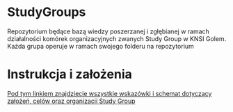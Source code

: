 # StudyGroups
Repozytorium będące bazą wiedzy poszerzanej i zgłębianej w ramach działalności komórek organizacyjnych zwanych Study Group w KNSI Golem. Każda grupa operuje w ramach swojego folderu na repozytorium

# Instrukcja i założenia

[Pod tym linkiem znajdziecie wszystkie wskazówki i schemat dotyczący założeń, celów oraz organizacji Study Group](https://gist.github.com/MKaczkow/e9eda59584e460c3409e1d1d29f99301)